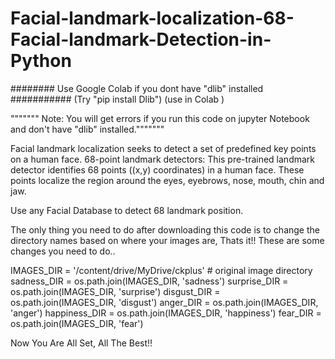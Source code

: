 # Facial-landmark-localization-68-Facial-landmark-Detection-in-Python

######## Use Google Colab if you dont have "dlib" installed  ########### (Try "pip install Dlib") (use in Colab )

""""""" Note: You will get errors if you run this code on jupyter Notebook and don't have "dlib" installed."""""""

Facial landmark localization seeks to detect a set of predefined key points on a human face. 68-point landmark detectors: This pre-trained landmark detector identifies 68 points ((x,y) coordinates) in a human face. These points localize the region around the eyes, eyebrows, nose, mouth, chin and jaw.

Use any Facial Database to detect 68 landmark position.

The only thing you need to do after downloading this code is to change the directory names based on where your images are, Thats it!!
These are some changes you need to do..

IMAGES_DIR = '/content/drive/MyDrive/ckplus'  # original image directory
sadness_DIR = os.path.join(IMAGES_DIR, 'sadness') 
surprise_DIR = os.path.join(IMAGES_DIR, 'surprise')
disgust_DIR = os.path.join(IMAGES_DIR, 'disgust')
anger_DIR = os.path.join(IMAGES_DIR, 'anger')
happiness_DIR = os.path.join(IMAGES_DIR, 'happiness')
fear_DIR = os.path.join(IMAGES_DIR, 'fear')

Now You Are All Set, All The Best!!
